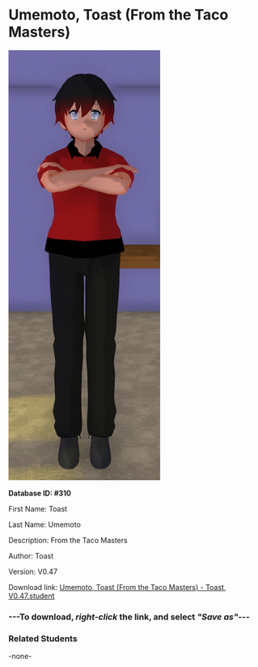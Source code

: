 # Umemoto, Toast (From the Taco Masters)

<img src="Files/Umemoto, Toast (From the Taco Masters).png" title="Umemoto, Toast (From the Taco Masters) - Toast, V0.47">

**Database ID: #310**

First Name: Toast

Last Name: Umemoto

Description: From the Taco Masters

Author: Toast

Version: V0.47

Download link: <a href="https://raw.githubusercontent.com/Arbiter1223/Daigaku-Gurashi-Custom-Students/master/Students/Files/Umemoto%2C%20Toast%20(From%20the%20Taco%20Masters)%20-%20Toast%2C%20V0.47.student">Umemoto, Toast (From the Taco Masters) - Toast, V0.47.student</a>

### ---**To download, _right-click_ the link, and select _"Save as"_**---

### Related Students

-none-

